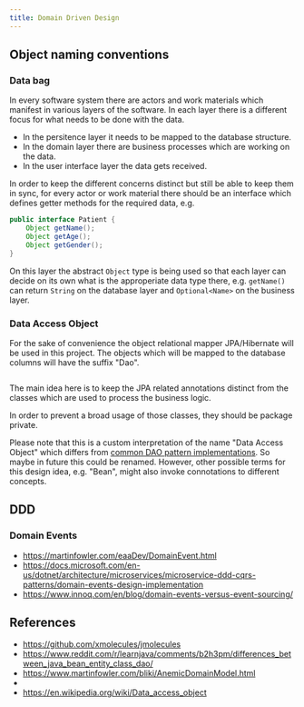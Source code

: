 ```yaml
---
title: Domain Driven Design
---
```


## Object naming conventions

### Data bag

In every software system there are actors and work materials which manifest in various layers of the software.
In each layer there is a different focus for what needs to be done with the data.

- In the persitence layer it needs to be mapped to the database structure.
- In the domain layer there are business processes which are working on the data.
- In the user interface layer the data gets received.

In order to keep the different concerns distinct but still be able to keep them in sync, for every actor or work material there should be an interface which defines getter methods for the required data, e.g.

```java
public interface Patient {
    Object getName();
    Object getAge();
    Object getGender();
}
```

On this layer the abstract `Object` type is being used so that each layer can decide on its own what is the approperiate data type there, e.g. `getName()` can return `String` on the database layer and `Optional<Name>` on the business layer.

### Data Access Object

For the sake of convenience the object relational mapper JPA/Hibernate will be used in this project.
The objects which will be mapped to the database columns will have the suffix "Dao".

```java

```

The main idea here is to keep the JPA related annotations distinct from the classes which are used to process the business logic.

In order to prevent a broad usage of those classes, they should be package private.

Please note that this is a custom interpretation of the name "Data Access Object" which differs from [common DAO pattern implementations](https://www.baeldung.com/java-dao-pattern).
So maybe in future this could be renamed.
However, other possible terms for this design idea, e.g. "Bean", might also invoke connotations to different concepts.

## DDD

### Domain Events

- https://martinfowler.com/eaaDev/DomainEvent.html
- https://docs.microsoft.com/en-us/dotnet/architecture/microservices/microservice-ddd-cqrs-patterns/domain-events-design-implementation
- https://www.innoq.com/en/blog/domain-events-versus-event-sourcing/

## References

- https://github.com/xmolecules/jmolecules
- https://www.reddit.com/r/learnjava/comments/b2h3pm/differences_between_java_bean_entity_class_dao/
- https://www.martinfowler.com/bliki/AnemicDomainModel.html
- 
- https://en.wikipedia.org/wiki/Data_access_object
